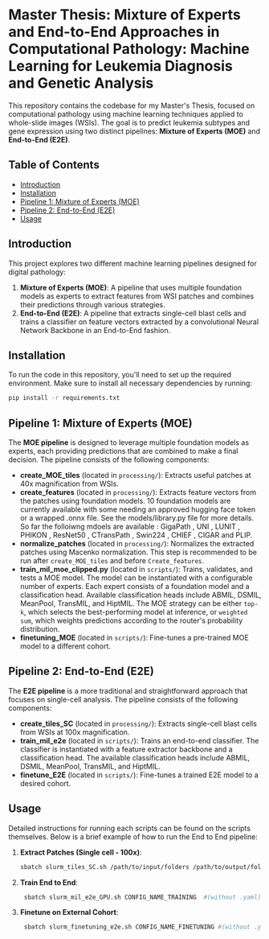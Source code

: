 # Master Thesis: Mixture of Experts and End-to-End Approaches in Computational Pathology: Machine Learning for Leukemia Diagnosis and Genetic Analysis

This repository contains the codebase for my Master's Thesis, focused on computational pathology using machine learning techniques applied to whole-slide images (WSIs). The goal is to predict leukemia subtypes and gene expression using two distinct pipelines: **Mixture of Experts (MOE)** and **End-to-End (E2E)**.

## Table of Contents
- [Introduction](#introduction)
- [Installation](#installation)
- [Pipeline 1: Mixture of Experts (MOE)](#pipeline-1-mixture-of-experts-moe)
- [Pipeline 2: End-to-End (E2E)](#pipeline-2-end-to-end-e2e)
- [Usage](#usage)

## Introduction

This project explores two different machine learning pipelines designed for digital pathology:
1. **Mixture of Experts (MOE)**: A pipeline that uses multiple foundation models as experts to extract features from WSI patches and combines their predictions through various strategies.
2. **End-to-End (E2E)**: A pipeline that extracts single-cell blast cells and trains a classifier on feature vectors extracted by a convolutional Neural Network Backbone in an End-to-End fashion.

## Installation

To run the code in this repository, you'll need to set up the required environment. Make sure to install all necessary dependencies by running:

```bash
pip install -r requirements.txt
```



## Pipeline 1: Mixture of Experts (MOE)

The **MOE pipeline** is designed to leverage multiple foundation models as experts, each providing predictions that are combined to make a final decision. The pipeline consists of the following components:

- **create_MOE_tiles** (located in `processing/`): Extracts useful patches at 40x magnification from WSIs.
- **create_features** (located in `processing/`): Extracts feature vectors from the patches using foundation models. 10 foundation models are currently available with some needing an approved hugging face token or a wrapped .onnx file. See the models/library.py file for more details. So far the folloiwng mdoels are available : GigaPath , UNI , LUNIT , PHIKON , ResNet50 , CTransPath , Swin224 , CHIEF , CIGAR and PLIP.
- **normalize_patches** (located in `processing/`): Normalizes the extracted patches using Macenko normalization. This step is recommended to be run after `create_MOE_tiles` and before `Create_features`.
- **train_mil_moe_clipped.py** (located in `scripts/`): Trains, validates, and tests a MOE model. The model can be instantiated with a configurable number of experts. Each expert consists of a foundation model and a classification head. Available classification heads include ABMIL, DSMIL, MeanPool, TransMIL, and HiptMIL. The MOE strategy can be either `top-k`, which selects the best-performing model at inference, or `weighted sum`, which weights predictions according to the router's probability distribution.
- **finetuning_MOE** (located in `scripts/`): Fine-tunes a pre-trained MOE model to a different cohort.

## Pipeline 2: End-to-End (E2E)

The **E2E pipeline** is a more traditional and straightforward approach that focuses on single-cell analysis. The pipeline consists of the following components:

- **create_tiles_SC** (located in `processing/`): Extracts single-cell blast cells from WSIs at 100x magnification.
- **train_mil_e2e** (located in `scripts/`): Trains an end-to-end classifier. The classifier is instantiated with a feature extractor backbone and a classification head. The available classification heads include ABMIL, DSMIL, MeanPool, TransMIL, and HiptMIL.
- **finetune_E2E** (located in `scripts/`): Fine-tunes a trained E2E model to a desired cohort.

## Usage

Detailed instructions for running each scripts can be found on the scripts themselves. Below is a brief example of how to run the End to End pipeline:

1. **Extract Patches (Single cell - 100x)**:
   ```bash
   sbatch slurm_tiles_SC.sh /path/to/input/folders /path/to/output/folder

2. **Train End to End**:
   ```bash
    sbatch slurm_mil_e2e_GPU.sh CONFIG_NAME_TRAINING  #(without .yaml)

3. **Finetune on External Cohort**:
   ```bash
    sbatch slurm_finetuning_e2e.sh CONFIG_NAME_FINETUNING #(without .yaml)

   
